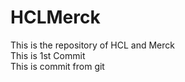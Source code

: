 # HCLMerck

This is the repository of HCL and Merck
<br/>
This is 1st Commit
<br/>
This is commit from git
